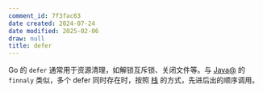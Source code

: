 ```yaml
---
comment_id: 7f3fac63
date created: 2024-07-24
date modified: 2025-02-06
draw: null
title: defer
---
```

Go 的 `defer` 通常用于资源清理，如解锁互斥锁、关闭文件等。与 [Java@](Java@.md) 的 `finnaly` 类似，多个 defer 同时存在时，按照 [栈](栈) 的方式，先进后出的顺序调用。
